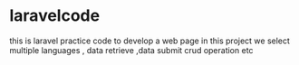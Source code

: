 # laravelcode
this is laravel practice code to develop a web page in this project we select multiple languages , data retrieve ,data submit crud operation etc
